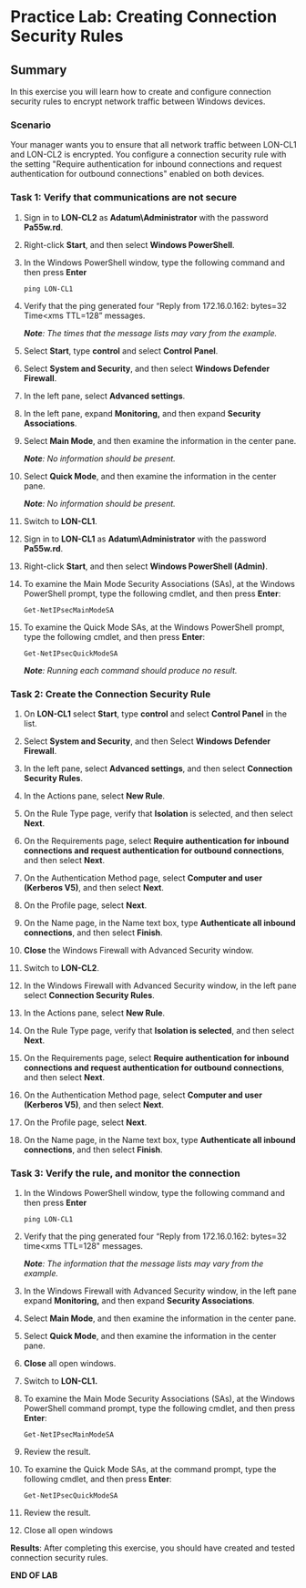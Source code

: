 # Practice Lab: Creating Connection Security Rules

## Summary
In this exercise you will learn how to create and configure connection security rules to encrypt network traffic between Windows devices.

### Scenario
Your manager wants you to ensure that all network traffic between LON-CL1 and LON-CL2 is encrypted. You configure a connection security rule with the setting "Require authentication for inbound connections and request authentication for outbound connections" enabled on both devices. 

### Task 1: Verify that communications are not secure ###
1.  Sign in to **LON-CL2** as **Adatum\\Administrator** with the password **Pa55w.rd**.

2.  Right-click **Start**, and then select **Windows PowerShell**.

3.  In the Windows PowerShell window, type the following command and then press **Enter**

    ```
    ping LON-CL1
    ```

4.  Verify that the ping generated four “Reply from 172.16.0.162: bytes=32
    Time<*x*ms TTL=128” messages.   

    _**Note**: The times that the message lists may vary from the example._

5.  Select **Start**, type **control** and select **Control Panel**.

6.  Select **System and Security**, and then select **Windows Defender Firewall**.

7.  In the left pane, select **Advanced settings**.

8.  In the left pane, expand **Monitoring,** and then expand **Security
    Associations**.

9.  Select **Main Mode**, and then examine the information in the center pane.   

    _**Note**: No information should be present._

10. Select **Quick Mode**, and then examine the information in the center pane.  

    _**Note**: No information should be present._

11. Switch to **LON-CL1**.

12. Sign in to **LON-CL1** as **Adatum\\Administrator** with the password **Pa55w.rd**.

13. Right-click **Start**, and then select **Windows PowerShell (Admin)**.

14. To examine the Main Mode Security Associations (SAs), at the Windows
    PowerShell prompt, type the following cmdlet, and then press **Enter**:

    ```
    Get-NetIPsecMainModeSA
    ```    

15. To examine the Quick Mode SAs, at the Windows PowerShell prompt, type the
    following cmdlet, and then press **Enter**:

    ```
    Get-NetIPsecQuickModeSA
    ```

     _**Note**: Running each command should produce no result._

### Task 2: Create the Connection Security Rule

1.  On **LON-CL1** select **Start**, type **control** and select **Control Panel** in the list.  

2.  Select **System and Security**, and then Select **Windows Defender Firewall**.  

3.  In the left pane, select **Advanced settings**, and then select **Connection Security Rules**.  

4.  In the Actions pane, select **New Rule**.

5.  On the Rule Type page, verify that **Isolation** is selected, and then select
    **Next**.

6.  On the Requirements page, select **Require authentication for inbound
    connections and request authentication for outbound connections**, and then
    select **Next**.

7.  On the Authentication Method page, select **Computer and user (Kerberos
    V5)**, and then select **Next**.

8.  On the Profile page, select **Next**.

9.  On the Name page, in the Name text box, type **Authenticate all inbound
    connections**, and then select **Finish**.

10. **Close** the Windows Firewall with Advanced Security window.

11. Switch to **LON-CL2**.

12. In the Windows Firewall with Advanced Security window, in the left pane select **Connection Security Rules**.

13. In the Actions pane, select **New Rule**.

14. On the Rule Type page, verify that **Isolation is selected**, and then select **Next**.

15. On the Requirements page, select **Require authentication for inbound
    connections and request authentication for outbound connections**, and then
    select **Next**.

16. On the Authentication Method page, select **Computer and user (Kerberos
    V5)**, and then select **Next**.

17. On the Profile page, select **Next**.

18. On the Name page, in the Name text box, type **Authenticate all inbound
    connections**, and then select **Finish**.

### Task 3: Verify the rule, and monitor the connection ###

1.  In the Windows PowerShell window, type the following command and then press **Enter**
    ```
    ping LON-CL1
    ```

2.  Verify that the ping generated four “Reply from 172.16.0.162: bytes=32 time<*x*ms TTL=128" messages.  

    _**Note**: The information that the message lists may vary from the example._

3.  In the Windows Firewall with Advanced Security window, in the left pane expand **Monitoring,** and then expand **Security Associations**.

4.  Select **Main Mode**, and then examine the information in the center pane.

5.  Select **Quick Mode**, and then examine the information in the center pane.

6.  **Close** all open windows.

7.  Switch to **LON-CL1.**

8.  To examine the Main Mode Security Associations (SAs), at the Windows
    PowerShell command prompt, type the following cmdlet, and then press **Enter**:

    ```
    Get-NetIPsecMainModeSA
    ```

9.  Review the result.

10. To examine the Quick Mode SAs, at the command prompt, type the following
    cmdlet, and then press **Enter**:

    ```
    Get-NetIPsecQuickModeSA
    ```

11. Review the result.

12. Close all open windows

**Results**: After completing this exercise, you should have created and tested connection security rules.

**END OF LAB**
